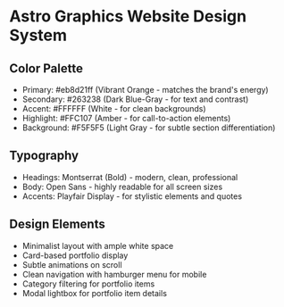 # Astro Graphics Website Design System

## Color Palette
- Primary: #eb8d21ff (Vibrant Orange - matches the brand's energy)
- Secondary: #263238 (Dark Blue-Gray - for text and contrast)
- Accent: #FFFFFF (White - for clean backgrounds)
- Highlight: #FFC107 (Amber - for call-to-action elements)
- Background: #F5F5F5 (Light Gray - for subtle section differentiation)

## Typography
- Headings: Montserrat (Bold) - modern, clean, professional
- Body: Open Sans - highly readable for all screen sizes
- Accents: Playfair Display - for stylistic elements and quotes

## Design Elements
- Minimalist layout with ample white space
- Card-based portfolio display
- Subtle animations on scroll
- Clean navigation with hamburger menu for mobile
- Category filtering for portfolio items
- Modal lightbox for portfolio item details